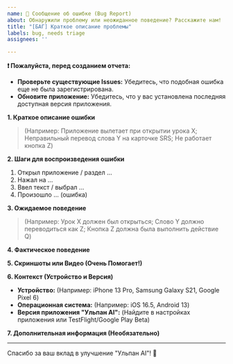 ```yaml
---
name: 🐞 Сообщение об ошибке (Bug Report)
about: Обнаружили проблему или неожиданное поведение? Расскажите нам!
title: "[БАГ] Краткое описание проблемы"
labels: bug, needs triage
assignees: ''

---
```


**❗️ Пожалуйста, перед созданием отчета:**
*   **Проверьте существующие Issues:** Убедитесь, что подобная ошибка еще не была зарегистрирована.
*   **Обновите приложение:** Убедитесь, что у вас установлена последняя доступная версия приложения.

**1. Краткое описание ошибки**
<!-- Опишите проблему одним-двумя предложениями. Что пошло не так? -->
> (Например: Приложение вылетает при открытии урока X; Неправильный перевод слова Y на карточке SRS; Не работает кнопка Z)

**2. Шаги для воспроизведения ошибки**
<!-- Пожалуйста, опишите максимально подробно, шаг за шагом, как нам воспроизвести эту ошибку. -->
1.  Открыл приложение / раздел ...
2.  Нажал на ...
3.  Ввел текст / выбрал ...
4.  Произошло ... (ошибка)

**3. Ожидаемое поведение**
<!-- Что должно было произойти, если бы ошибки не было? -->
> (Например: Урок X должен был открыться; Слово Y должно переводиться как Z; Кнопка Z должна была выполнить действие Q)

**4. Фактическое поведение**
<!-- Что произошло на самом деле? (можно повторить краткое описание) -->
>

**5. Скриншоты или Видео (Очень Помогает!)**
<!-- Если возможно, приложите скриншот(ы) или короткое видео, демонстрирующее ошибку. Вы можете перетащить файлы прямо в это поле. -->

**6. Контекст (Устройство и Версия)**
<!-- Эта информация критически важна для диагностики! -->
*   **Устройство:** (Например: iPhone 13 Pro, Samsung Galaxy S21, Google Pixel 6)
*   **Операционная система:** (Например: iOS 16.5, Android 13)
*   **Версия приложения "Ульпан AI":** (Найдите в настройках приложения или TestFlight/Google Play Beta)

**7. Дополнительная информация (Необязательно)**
<!-- Есть ли еще что-то, что может помочь нам понять проблему? (Например: Ошибка возникает только при плохом интернете; Проблема появилась после обновления; В логах видно...) -->
>

---
Спасибо за ваш вклад в улучшение "Ульпан AI"! 🙏
